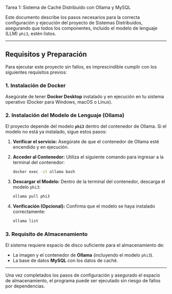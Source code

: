 Tarea 1: Sistema de Caché Distribuido con Ollama y MySQL 

Este documento describe los pasos necesarios para la correcta configuración y ejecución del proyecto de Sistemas Distribuidos, asegurando que todos los componentes, incluido el modelo de lenguaje (LLM) `phi3`, estén listos.

---

## Requisitos y Preparación

Para ejecutar este proyecto sin fallos, es imprescindible cumplir con los siguientes requisitos previos:

### 1. Instalación de Docker

Asegúrate de tener **Docker Desktop** instalado y en ejecución en tu sistema operativo (Docker para Windows, macOS o Linux).

### 2. Instalación del Modelo de Lenguaje (Ollama)

El proyecto depende del modelo **`phi3`** dentro del contenedor de Ollama. Si el modelo no está ya instalado, sigue estos pasos:

1.  **Verificar el servicio:** Asegúrate de que el contenedor de Ollama esté encendido y en ejecución.
2.  **Acceder al Contenedor:** Utiliza el siguiente comando para ingresar a la terminal del contenedor:

    ```bash
    docker exec -it ollama bash
    ```

3.  **Descargar el Modelo:** Dentro de la terminal del contenedor, descarga el modelo `phi3`:

    ```bash
    ollama pull phi3
    ```

4.  **Verificación (Opcional):** Confirma que el modelo se haya instalado correctamente:

    ```bash
    ollama list
    ```

### 3. Requisito de Almacenamiento

El sistema requiere espacio de disco suficiente para el almacenamiento de:
* La imagen y el contenedor de **Ollama** (incluyendo el modelo `phi3`).
* La base de datos **MySQL** con los datos de caché.

---

Una vez completados los pasos de configuración y asegurado el espacio de almacenamiento, el programa puede ser ejecutado sin riesgo de fallos por dependencias.
